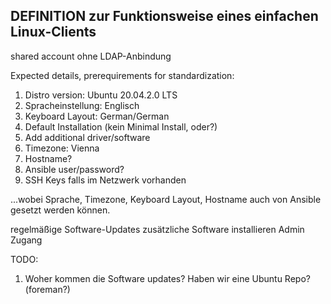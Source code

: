## DEFINITION zur Funktionsweise eines einfachen Linux-Clients

shared account ohne LDAP-Anbindung

Expected details, prerequirements for standardization: 
1. Distro version: Ubuntu 20.04.2.0 LTS
2. Spracheinstellung: Englisch 
3. Keyboard Layout: German/German 
4. Default Installation (kein Minimal Install, oder?) 
5. Add additional driver/software 
6. Timezone: Vienna 
7. Hostname? 
8. Ansible user/password?
9. SSH Keys falls im Netzwerk vorhanden

...wobei Sprache, Timezone, Keyboard Layout, Hostname auch von Ansible gesetzt werden können. 

regelmäßige Software-Updates
zusätzliche Software installieren
Admin Zugang


TODO:
1. Woher kommen die Software updates? Haben wir eine Ubuntu Repo? (foreman?) 

